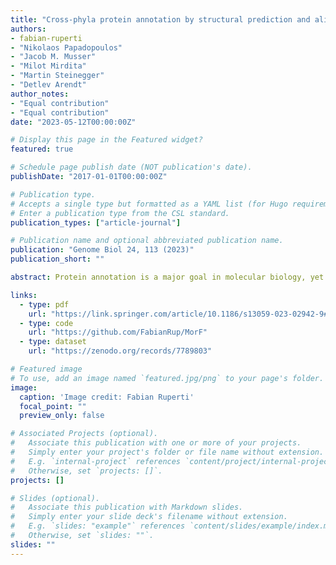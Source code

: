 ```yaml
---
title: "Cross-phyla protein annotation by structural prediction and alignment"
authors:
- fabian-ruperti
- "Nikolaos Papadopoulos"
- "Jacob M. Musser"
- "Milot Mirdita"
- "Martin Steinegger"
- "Detlev Arendt"
author_notes:
- "Equal contribution"
- "Equal contribution"
date: "2023-05-12T00:00:00Z"

# Display this page in the Featured widget?
featured: true

# Schedule page publish date (NOT publication's date).
publishDate: "2017-01-01T00:00:00Z"

# Publication type.
# Accepts a single type but formatted as a YAML list (for Hugo requirements).
# Enter a publication type from the CSL standard.
publication_types: ["article-journal"]

# Publication name and optional abbreviated publication name.
publication: "Genome Biol 24, 113 (2023)"
publication_short: ""

abstract: Protein annotation is a major goal in molecular biology, yet experimentally determined knowledge is typically limited to a few model organisms. In non-model species, the sequence-based prediction of gene orthology can be used to infer protein identity; however, this approach loses predictive power at longer evolutionary distances. Here we propose a workflow for protein annotation using structural similarity, exploiting the fact that similar protein structures often reflect homology and are more conserved than protein sequences. We propose a workflow of openly available tools for the functional annotation of proteins via structural similarity (MorF - MorphologFinder) and use it to annotate the complete proteome of a sponge. Sponges are highly relevant for inferring the early history of animals, yet their proteomes remain sparsely annotated. MorF accurately predicts the functions of proteins with known homology in  cases and annotates an additional  of the proteome beyond standard sequence-based methods. We uncover new functions for sponge cell types, including extensive FGF, TGF, and Ephrin signaling in sponge epithelia, and redox metabolism and control in myopeptidocytes. Notably, we also annotate genes specific to the enigmatic sponge mesocytes, proposing they function to digest cell walls. Our work demonstrates that structural similarity is a powerful approach that complements and extends sequence similarity searches to identify homologous proteins over long evolutionary distances. We anticipate this will be a powerful approach that boosts discovery in numerous -omics datasets, especially for non-model organisms.

links:
  - type: pdf
    url: "https://link.springer.com/article/10.1186/s13059-023-02942-9#citeas"
  - type: code
    url: "https://github.com/FabianRup/MorF"
  - type: dataset
    url: "https://zenodo.org/records/7789803"

# Featured image
# To use, add an image named `featured.jpg/png` to your page's folder. 
image:
  caption: 'Image credit: Fabian Ruperti'
  focal_point: ""
  preview_only: false

# Associated Projects (optional).
#   Associate this publication with one or more of your projects.
#   Simply enter your project's folder or file name without extension.
#   E.g. `internal-project` references `content/project/internal-project/index.md`.
#   Otherwise, set `projects: []`.
projects: []

# Slides (optional).
#   Associate this publication with Markdown slides.
#   Simply enter your slide deck's filename without extension.
#   E.g. `slides: "example"` references `content/slides/example/index.md`.
#   Otherwise, set `slides: ""`.
slides: ""
---
```

